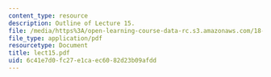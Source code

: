 ```yaml
---
content_type: resource
description: Outline of Lecture 15.
file: /media/https%3A/open-learning-course-data-rc.s3.amazonaws.com/18-413-error-correcting-codes-laboratory-spring-2004/6c41e7d0fc27e1caec6082d23b09afdd_lect15.pdf
file_type: application/pdf
resourcetype: Document
title: lect15.pdf
uid: 6c41e7d0-fc27-e1ca-ec60-82d23b09afdd
---
```


